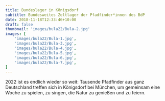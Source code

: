 ```yaml
---
title: Bundeslager in Königsdorf
subtitle: Bundesweites Zeltlager der Pfadfinder*innen des BdP
date: 2018-11-18T12:33:46+10:00
draft: false
thumbnail: 'images/bula22/Bula-2.jpg'
images: [
	'images/bula22/Bula-1.jpg',
	'images/bula22/Bula-3.jpg',
	'images/bula22/Bula-4.jpg',
	'images/bula22/Bula-5.jpg',
	'images/bula22/Bula-6.jpg',
	'images/bula22/Bula-7.jpg',
]
---
```


2022 ist es endlich wieder so weit:
Tausende Pfadfinder aus ganz Deutschland treffen sich in Königsdorf bei München, um gemeinsam eine Woche zu spielen, zu singen, die Natur zu genießen und zu feiern.
